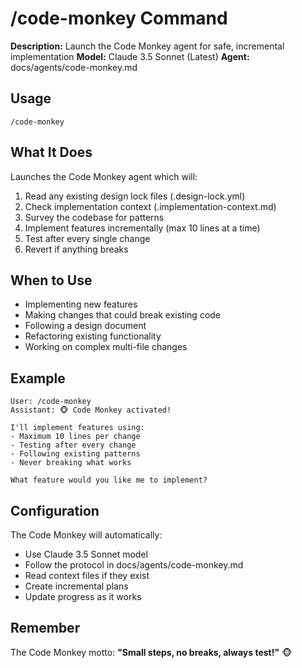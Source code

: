 # /code-monkey Command

**Description:** Launch the Code Monkey agent for safe, incremental implementation
**Model:** Claude 3.5 Sonnet (Latest)
**Agent:** docs/agents/code-monkey.md

## Usage

```
/code-monkey
```

## What It Does

Launches the Code Monkey agent which will:
1. Read any existing design lock files (.design-lock.yml)
2. Check implementation context (.implementation-context.md)
3. Survey the codebase for patterns
4. Implement features incrementally (max 10 lines at a time)
5. Test after every single change
6. Revert if anything breaks

## When to Use

- Implementing new features
- Making changes that could break existing code
- Following a design document
- Refactoring existing functionality
- Working on complex multi-file changes

## Example

```
User: /code-monkey
Assistant: 🐵 Code Monkey activated! 

I'll implement features using:
- Maximum 10 lines per change
- Testing after every change
- Following existing patterns
- Never breaking what works

What feature would you like me to implement?
```

## Configuration

The Code Monkey will automatically:
- Use Claude 3.5 Sonnet model
- Follow the protocol in docs/agents/code-monkey.md
- Read context files if they exist
- Create incremental plans
- Update progress as it works

## Remember

The Code Monkey motto: **"Small steps, no breaks, always test!"** 🐵